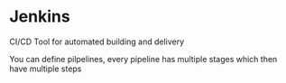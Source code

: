 # Jenkins

CI/CD Tool for automated building and delivery

You can define pilpelines, every pipeline has multiple stages which then have multiple steps
